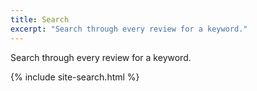 ```yaml
---
title: Search
excerpt: "Search through every review for a keyword."
---
```

Search through every review for a keyword.

{% include site-search.html %}
